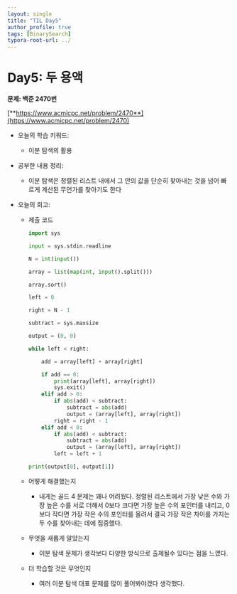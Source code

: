 ```yaml
---
layout: single
title: "TIL Day5"
author_profile: true
tags: [BinarySearch]
typora-root-url: ../
---
```

# Day5: 두 용액

**문제: 백준 2470번**

[**https://www.acmicpc.net/problem/2470**](https://www.acmicpc.net/problem/2470)

- 오늘의 학습 키워드:
    - 이분 탐색의 활용

- 공부한 내용 정리:
    - 이분 탐색은 정렬된 리스트 내에서 그 안의 값을 단순히 찾아내는 것을 넘어 빠르게 계산된 무언가를 찾아기도 한다
    
- 오늘의 회고:
    - 제출 코드
      
        ```python
        import sys
        
        input = sys.stdin.readline
        
        N = int(input())
        
        array = list(map(int, input().split()))
        
        array.sort()
        
        left = 0
        
        right = N - 1
        
        subtract = sys.maxsize
        
        output = (0, 0)
        
        while left < right:
        
            add = array[left] + array[right]
        
            if add == 0:
                print(array[left], array[right])
                sys.exit()
            elif add > 0:
                if abs(add) < subtract:
                    subtract = abs(add)
                    output = (array[left], array[right])
                right = right - 1
            elif add < 0:
                if abs(add) < subtract:
                    subtract = abs(add)
                    output = (array[left], array[right])
                left = left + 1
        
        print(output[0], output[1])
        
        ```
        
    - 어떻게 해결했는지
        - 내게는 골드 4 문제는 꽤나 어려웠다. 정렬된 리스트에서 가장 낮은 수와 가장 높은 수를 서로 더해서 0보다 크다면 가장 높은 수의 포인터를 내리고, 0보다 작다면 가장 작은 수의 포인터를 올려서 결국 가장 작은 차이를 가지는 두 수를 찾아내는 데에 집중했다.
    - 무엇을 새롭게 알았는지
        - 이분 탐색 문제가 생각보다 다양한 방식으로 출제될수 있다는 점을 느꼈다.
    - 더 학습할 것은 무엇인지
        - 여러 이분 탐색 대표 문제를 많이 풀어봐야겠다 생각했다.